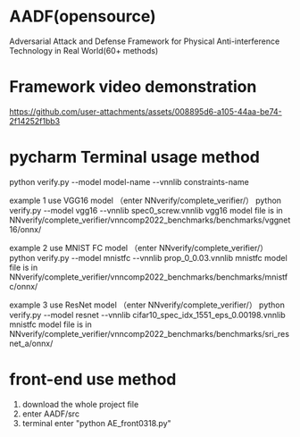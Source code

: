 # AADF(opensource)
Adversarial Attack and Defense Framework for Physical Anti-interference Technology in Real World(60+ methods)

# Framework video demonstration
https://github.com/user-attachments/assets/008895d6-a105-44aa-be74-2f14252f1bb3

# pycharm Terminal usage method
python verify.py --model model-name --vnnlib constraints-name

example 1 use VGG16 model
（enter NNverify/complete_verifier/）
python verify.py --model vgg16 --vnnlib spec0_screw.vnnlib
vgg16 model file is in NNverify/complete_verifier/vnncomp2022_benchmarks/benchmarks/vggnet16/onnx/

example 2 use MNIST FC model
（enter NNverify/complete_verifier/）
python verify.py --model mnistfc --vnnlib prop_0_0.03.vnnlib
mnistfc model file is in NNverify/complete_verifier/vnncomp2022_benchmarks/benchmarks/mnistfc/onnx/

example 3 use ResNet model
（enter NNverify/complete_verifier/）
python verify.py --model resnet --vnnlib cifar10_spec_idx_1551_eps_0.00198.vnnlib
mnistfc model file is in NNverify/complete_verifier/vnncomp2022_benchmarks/benchmarks/sri_resnet_a/onnx/

# front-end use method
1. download the whole project file
2. enter AADF/src
3. terminal enter "python AE_front0318.py"

